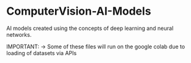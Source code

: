 # ComputerVision-AI-Models
AI models created using the concepts of deep learning and neural networks.

IMPORTANT:
-> Some of these files will run on the google colab due to loading of datasets via APIs
